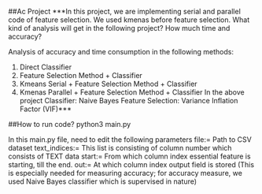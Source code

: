 ##Ac Project
***In this project, we are implementing serial and parallel code of feature selection.
We used kmenas before feature selection.
What kind of analysis will get in the following project?
How much time and accuracy?

Analysis of accuracy and time consumption in the following methods:
1. Direct Classifier
2. Feature Selection Method + Classifier
3. Kmeans Serial + Feature Selection Method + Classifier
4. Kmenas Parallel + Feature Selection Method + Classifier
In the above project 
Classifier: Naive Bayes
Feature Selection:  Variance Inflation Factor (VIF)***


##How to run code?
python3 main.py

In this main.py file, need to edit the following parameters
file:= Path to CSV dataset
text_indices:= This list is consisting of column number which consists of TEXT data
start:= From which column index essential feature is starting, till the end.
out:= At which column index output field is stored (This is especially needed for measuring accuracy; for accuracy measure, we used Naive Bayes classifier which is supervised in nature)
